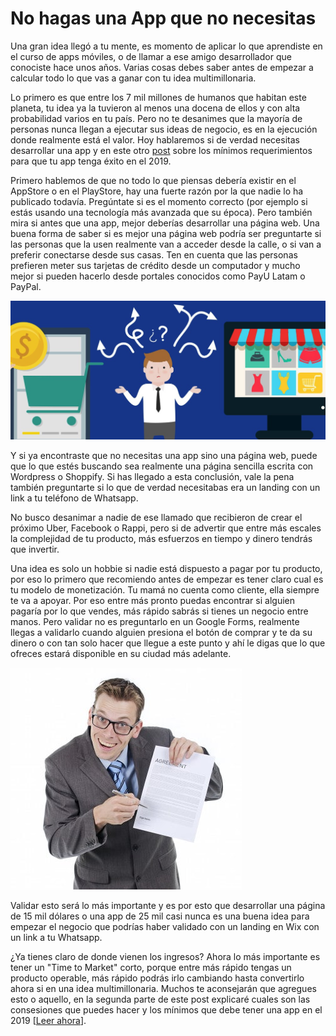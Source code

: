 <meta name="date" content="2019-10-9" />
<meta name="image" content="https://github.com/cjortegon/camiloortegon-public/raw/master/seo/app-design.png" />
<meta name="language" content="es" />
<meta name="tags" content="apps,playstore,appstore,emprendimiento" />

# No hagas una App que no necesitas

Una gran idea llegó a tu mente, es momento de aplicar lo que aprendiste en el curso de apps móviles, o de llamar a ese amigo desarrollador que conociste hace unos años. Varias cosas debes saber antes de empezar a calcular todo lo que vas a ganar con tu idea multimillonaria.

Lo primero es que entre los 7 mil millones de humanos que habitan este planeta, tu idea ya la tuvieron al menos una docena de ellos y con alta probabilidad varios en tu país. Pero no te desanimes que la mayoría de personas nunca llegan a ejecutar sus ideas de negocio, es en la ejecución donde realmente está el valor. Hoy hablaremos si de verdad necesitas desarrollar una app y en este otro [post](/blog/2019/que-deberia-tener-una-app-en-el-2019) sobre los mínimos requerimientos para que tu app tenga éxito en el 2019.

Primero hablemos de que no todo lo que piensas debería existir en el AppStore o en el PlayStore, hay una fuerte razón por la que nadie lo ha publicado todavía. Pregúntate si es el momento correcto (por ejemplo si estás usando una tecnología más avanzada que su época). Pero también mira si antes que una app, mejor deberías desarrollar una página web. Una buena forma de saber si es mejor una página web podría ser preguntarte si las personas que la usen realmente van a acceder desde la calle, o si van a preferir conectarse desde sus casas. Ten en cuenta que las personas prefieren meter sus tarjetas de crédito desde un computador y mucho mejor si pueden hacerlo desde portales conocidos como PayU Latam o PayPal.

![90;;](https://github.com/cjortegon/camiloortegon-public/raw/master/post/2019/media/website_vs_app.png)

Y si ya encontraste que no necesitas una app sino una página web, puede que lo que estés buscando sea realmente una página sencilla escrita con Wordpress o Shoppify. Si has llegado a esta conclusión, vale la pena también preguntarte si lo que de verdad necesitabas era un landing con un link a tu teléfono de Whatsapp.

No busco desanimar a nadie de ese llamado que recibieron de crear el próximo Uber, Facebook o Rappi, pero si de advertir que entre más escales la complejidad de tu producto, más esfuerzos en tiempo y dinero tendrás que invertir.

Una idea es solo un hobbie si nadie está dispuesto a pagar por tu producto, por eso lo primero que recomiendo antes de empezar es tener claro cual es tu modelo de monetización. Tu mamá no cuenta como cliente, ella siempre te va a apoyar. Por eso entre más pronto puedas encontrar si alguien pagaría por lo que vendes, más rápido sabrás si tienes un negocio entre manos. Pero validar no es preguntarlo en un Google Forms, realmente llegas a validarlo cuando alguien presiona el botón de comprar y te da su dinero o con tan solo hacer que llegue a este punto y ahí le digas que lo que ofreces estará disponible en su ciudad más adelante.

![;170;](https://github.com/cjortegon/camiloortegon-public/raw/master/post/2019/media/salesman-asking-for-the-sale.jpg)

Validar esto será lo más importante y es por esto que desarrollar una página de 15 mil dólares o una app de 25 mil casi nunca es una buena idea para empezar el negocio que podrías haber validado con un landing en Wix con un link a tu Whatsapp.

¿Ya tienes claro de donde vienen los ingresos? Ahora lo más importante es tener un "Time to Market" corto, porque entre más rápido tengas un producto operable, más rápido podrás irlo cambiando hasta convertirlo ahora si en una idea multimillonaria. Muchos te aconsejarán que agregues esto o aquello, en la segunda parte de este post explicaré cuales son las consesiones que puedes hacer y los mínimos que debe tener una app en el 2019 [[Leer ahora](/blog/2019/que-deberia-tener-una-app-en-el-2019)].
